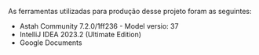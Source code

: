 As ferramentas utilizadas para produção desse projeto foram as seguintes:

- Astah Community 7.2.0/1ff236 - Model versio: 37
- IntelliJ IDEA 2023.2 (Ultimate Edition)
- Google Documents